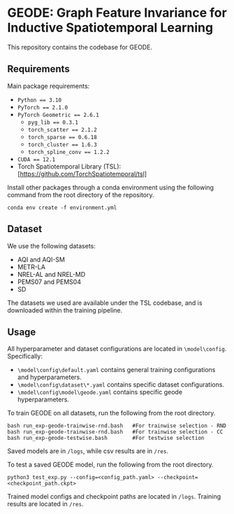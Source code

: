 # GEODE: Graph Feature Invariance for Inductive Spatiotemporal Learning
This repository contains the codebase for GEODE.

## Requirements
Main package requirements:
- ```Python == 3.10```
- ```PyTorch == 2.1.0```
- ```PyTorch Geometric == 2.6.1```
  - ```pyg_lib == 0.3.1```
  - ```torch_scatter == 2.1.2```
  - ```torch_sparse == 0.6.18```
  - ```torch_cluster == 1.6.3```
  - ```torch_spline_conv == 1.2.2```
- ```CUDA == 12.1```
- Torch Spatiotemporal Library (TSL): [https://github.com/TorchSpatiotemporal/tsl]

Install other packages through a conda environment using the following command from the root directory of the repository.

```
conda env create -f environment.yml
```

## Dataset
We use the following datasets:
- AQI and AQI-SM
- METR-LA
- NREL-AL and NREL-MD
- PEMS07 and PEMS04
- SD

The datasets we used are available under the TSL codebase, and is downloaded within the training pipeline.

## Usage

All hyperparameter and dataset configurations are located in ```\model\config```. Specifically:
- ```\model\config\default.yaml``` contains general training configurations and hyperparameters.
- ```\model\config\dataset\*.yaml``` contains specific dataset configurations.
- ```\model\config\model\geode.yaml``` contains specific geode hyperparameters.

To train GEODE on all datasets, run the following from the root directory.
```
bash run_exp-geode-trainwise-rnd.bash   #For trainwise selection - RND
bash run_exp-geode-trainwise-rnd.bash   #For trainwise selection - CC
bash run_exp-geode-testwise.bash        #For testwise selection
```

Saved models are in ```/logs```, while csv results are in ```/res```.

To test a saved GEODE model, run the following from the root directory.
```
python3 test_exp.py --config=<config_path.yaml> --checkpoint=<checkpoint_path.ckpt>
```

Trained model configs and checkpoint paths are located in ```/logs```.
Training results are located in ```/res```.
